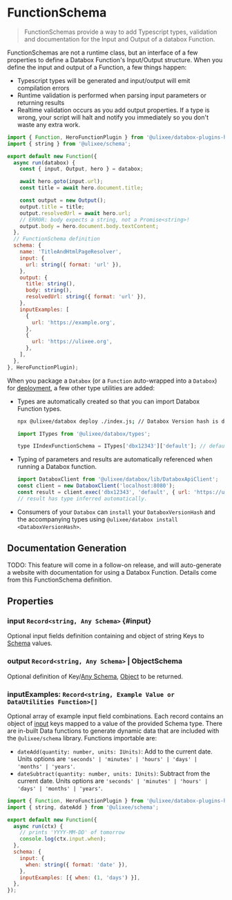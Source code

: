 # FunctionSchema

> FunctionSchemas provide a way to add Typescript types, validation and documentation for the Input and Output of a databox Function.

FunctionSchemas are not a runtime class, but an interface of a few properties to define a Databox Function's Input/Output structure. When you define the input and output of a Function, a few things happen:

- Typescript types will be generated and input/output will emit compilation errors
- Runtime validation is performed when parsing input parameters or returning results
- Realtime validation occurs as you add output properties. If a type is wrong, your script will halt and notify you immediately so you don't waste any extra work.

```js
import { Function, HeroFunctionPlugin } from '@ulixee/databox-plugins-hero';
import { string } from '@ulixee/schema';

export default new Function({
  async run(databox) {
    const { input, Output, hero } = databox;

    await hero.goto(input.url);
    const title = await hero.document.title;

    const output = new Output();
    output.title = title;
    output.resolvedUrl = await hero.url;
    // ERROR: body expects a string, not a Promise<string>!
    output.body = hero.document.body.textContent;
  },
  // FunctionSchema definition
  schema: {
    name: 'TitleAndHtmlPageResolver',
    input: {
      url: string({ format: 'url' }),
    },
    output: {
      title: string(),
      body: string(),
      resolvedUrl: string({ format: 'url' }),
    },
    inputExamples: [
      {
        url: 'https://example.org',
      },
      {
        url: 'https://ulixee.org',
      },
    ],
  },
}, HeroFunctionPlugin);
```

When you package a `Databox` (or a `Function` auto-wrapped into a `Databox`) for [deployment](../overview/deployment), a few other type utilities are added:

- Types are automatically created so that you can import Databox Function types.

  ```bash
  npx @ulixee/databox deploy ./index.js; // Databox Version hash is dbx12343
  ```

  ```js
  import ITypes from '@ulixee/databox/types';

  type IIndexFunctionSchema = ITypes['dbx12343']['default']; // default is the name if auto-packaged
  ```

- Typing of parameters and results are automatically referenced when running a Databox function.
  ```js
  import DataboxClient from '@ulixee/databox/lib/DataboxApiClient';
  const client = new DataboxClient('localhost:8080');
  const result = client.exec('dbx12343', 'default', { url: 'https://ulixee.org ' });
  // result has type inferred automatically.
  ```

- Consumers of your `Databox` can `install` your `DataboxVersionHash` and the accompanying types using `@ulixee/databox install <DataboxVersionHash>`.

## Documentation Generation

TODO: This feature will come in a follow-on release, and will auto-generate a website with documentation for using a Databox Function. Details come from this FunctionSchema definition.

## Properties

### input `Record<string, Any Schema>` {#input}

Optional input fields definition containing and object of string Keys to [Schema](./schema) values.

### output `Record<string, Any Schema>` | ObjectSchema

Optional definition of Key/[Any Schema](./schema), [Object](./schema#object) to be returned.

### inputExamples: `Record<string, Example Value or DataUtilities Function>[]`

Optional array of example input field combinations. Each record contains an object of [input](#input) keys mapped to a value of the provided Schema type. There are in-built Data functions to generate dynamic data that are included with the `@ulixee/schema` library. Functions importable are:

- `dateAdd(quantity: number, units: IUnits)`: Add to the current date. Units options are `'seconds' | 'minutes' | 'hours' | 'days' | 'months' | 'years'`.
- `dateSubtract(quantity: number, units: IUnits)`: Subtract from the current date. Units options are `'seconds' | 'minutes' | 'hours' | 'days' | 'months' | 'years'`.

```js
import { Function, HeroFunctionPlugin } from '@ulixee/databox-plugins-hero';
import { string, dateAdd } from '@ulixee/schema';

export default new Function({
  async run(ctx) {
    // prints 'YYYY-MM-DD' of tomorrow
    console.log(ctx.input.when);
  },
  schema: {
    input: {
      when: string({ format: 'date' }),
    },
    inputExamples: [{ when: (1, 'days') }],
  },
});
```
